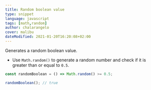 ```yaml
---
title: Random boolean value
type: snippet
language: javascript
tags: [math,random]
author: chalarangelo
cover: malibu
dateModified: 2021-01-20T16:20:08+02:00
---
```


Generates a random boolean value.

- Use `Math.random()` to generate a random number and check if it is greater than or equal to `0.5`.

```js
const randomBoolean = () => Math.random() >= 0.5;
```

```js
randomBoolean(); // true
```

